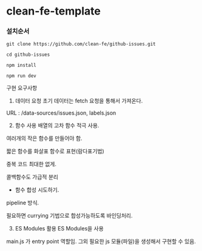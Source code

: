 # clean-fe-template

### 설치순서

```shell
git clone https://github.com/clean-fe/github-issues.git

cd github-issues

npm install

npm run dev
```

구현 요구사항

1. 데이터 요청
   초기 데이터는 fetch 요청을 통해서 가져온다.

URL : /data-sources/issues.json, labels.json

2. 함수 사용
   배열의 고차 함수 적극 사용.

여러개의 작은 함수를 만들어야 함.

짧은 함수를 화살표 함수로 표현(람다표기법)

중복 코드 최대한 없게.

콜백함수도 가급적 분리

- 함수 합성 시도하기.

pipeline 방식.

필요하면 currying 기법으로 합성가능하도록 바인딩처리.

3. ES Modules 활용
   ES Modules을 사용

main.js 가 entry point 역할임. 그외 필요한 js 모듈(파일)을 생성해서 구현할 수 있음.
